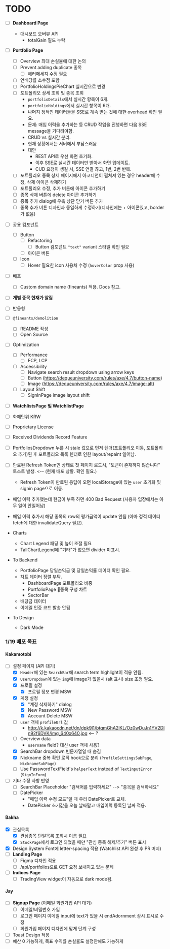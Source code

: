 # TODO

- [ ] **Dashboard Page**
	- 대시보드 오버뷰 API 
		- totalGain 필드 누락

- [ ] **Portfolio Page**
	- [ ] Overview 최대 손실율에 대한 논의
	- [ ] Prevent adding duplicate 종목
		- [ ] 에러메세지 수정 필요
	- [ ] 연배당률 소수점 포함
	- [ ] PortfolioHoldingsPieChart 실시간으로 변경
	- [ ] 포트폴리오 상세 조회 및 종목 조회
		- `portfolioDetails`에서 실시간 항목이 6개.
		- `portfolioHoldings`에서 실시간 항목이 6개.
		- 나머지 정적인 데이터들을 SSE로 계속 받는 것에 대한 overhead 확인 필요.
		- 문제: 매입 이력을 추가하는 등 CRUD 작업을 진행하면 다음 SSE message을 기다려야함.
		- CRUD vs 실시간 분리.
		- 현재 상황에서는 서버에서 부담스러움
		- 대안
			- REST API로 우선 화면 초기화.
			- 이후 SSE로 실시간 데이터만 받아서 화면 업데이트.
			- CUD 요청이 생길 시, SSE 연결 끊고, 1번, 2번 반복.
	- [ ] 포트폴리오 종목 상세 페이지에서 아코디언이 펼쳐져 있는 경우 header에 수정, 삭제 아이콘 삭제하기
	- [ ] 포트폴리오 수정, 추가 버튼에 아이콘 추가하기
	- [ ] 종목 삭제 버튼에 delete 아이콘 추가하기
	- [ ] 종목 추가 dialog에 우측 상단 닫기 버튼 추가
	- [ ] 종목 추가 버튼 디자인과 동일하게 수정하기(디자인에는 + 아이콘있고, border가 없음)

- [ ] 공용 컴포넌트
	- [ ] Button
		- [ ] Refactoring
			- [ ] Button 컴포넌트 `"text"` variant 스타일 확인 필요
		- [ ] 아이콘 버튼
	- [ ] Icon
		- [ ] Hover 필요한 icon 사용처 수정 (`hoverColor` prop 사용)

- [ ] 배포
	- [ ] Custom domain name (fineants) 적용. Docs 참고.

- [ ] **개별 종목 현재가 알림**

- [ ] 반응형

- [ ] `@fineants/demolition`
	- [ ] README 작성
	- [ ] Open Source

- [ ] Optimization
	- [ ] Performance
		- [ ] FCP, LCP
	- [ ] Accessibility
		- [ ] Navigate search result dropdown using arrow keys
		- [ ] Button (https://dequeuniversity.com/rules/axe/4.7/button-name)
		- [ ] Image (https://dequeuniversity.com/rules/axe/4.7/image-alt)
	- [ ] Layout Shift
		- [ ] SignInPage image layout shift

- [ ] **WatchlistsPage 및 WatchlistPage**

- [ ] 화폐단위 KRW

- [ ] Proprietary License

- [ ] Received Dividends Record Feature

- [ ] PortfoliosDropdown 누를 시 stale 값으로 먼저 렌더(포트폴리오 이동, 포트폴리오 추가)된 후 포트폴리오 목록 렌더로 인한 layout/repaint 일어남.

- [ ] 만료된 Refresh Token인 상태로 첫 페이지 로드시, "토큰이 존재하지 않습니다" 토스트 발생. <-- (현재 배포 상황. 확인 필요.)
	- Refresh Token이 만료된 응답이 오면 localStorage에 있는 `user` 초기화 및 signin page으로 이동.

- 매입 이력 추가했는데 현금이 부족 하면 400 Bad Request (사용자 입장에서는 아무 일이 안일어남)
- 매입 이력 추가시 해당 종목의 row의 평가금액이 update 안됨 (아마 정적 데이터 fetch에 대한 invalidateQuery 필요).

- Charts
	- Chart Legend 패딩 및 높이 조절 필요
	- TallChartLegend에 "기타"가 없으면 divider 미표시.

- To Backend
	- PortfolioPage 당일손익금 및 당일손익률 데이터 확인 필요.
	- 차트 데이터 정렬 부탁.
		- DashboardPage 포트폴리오 비중 
		- PortfolioPage 종목 구성 차트
		- SectorBar
	- 배당금 데이터
	- 이메일 인증 코드 발송 안됨

- To Design
	- Dark Mode

### 1/19 배포 목표

#### Kakamotobi
- [ ] 설정 페이지 (API 대기)
	- [x] `Header`에 있는 `SearchBar`에 search term highlight이 적용 안됨.
	- [x] `UserDropdown`에 있는 `img`에 image가 없을시 (alt 표시) size 조정 필요.
	- [x] 프로필 설정
		- [x] 프로필 정보 변경 MSW
	- [x] 계정 설정
		- [x] "계정 삭제하기" dialog
		- [x] New Password MSW
		- [x] Account Delete MSW
	- [ ] `user` 객체 `profileUrl` 값
		- http://k.kakaocdn.net/dn/dpk9l1/btqmGhA2lKL/Oz0wDuJn1YV2DIn92f6DVK/img_640x640.jpg <-- ?
	- [ ] Overview data
		- `username` field? 대신 user 객체 사용?
	- [x] SearchBar dropdown 빈문자열일 때 숨김
	- [x] Nickname 중복 확인 로직 hook으로 분리 (`ProfileSettingsSubPage`, `NicknameSubPage`)
	- [ ] Use PasswordTextField's `helperText` instead of `TextInputError` (`SignInForm`)
- [ ] 기타 수정 사항 반영
	- [ ] SearchBar Placeholder "검색어를 입력하세요" --> "종목을 검색하세요"
	- [ ] DatePicker
		- "매입 이력 수정 모드"일 때 우리 DatePicker로 교체.
		- DatePicker 초기값을 오늘 날짜말고 매입이력 등록된 날짜 적용.
#### Bakha
- [x] 관심목록
	- [x] 관심종목 단일목록 조회시 이름 필요
	- [x] `StockPage`에서 로그인 되었을 때만 "관심 종목 해제/추가" 버튼 표시
- [x] Design System Font에 letter-spacing 적용 (Watchlist API 완성 후 PR 머지)
- [ ] **Landing Page**
	- [ ] Figma 디자인 적용
	- [ ] /api/portfolios으로 GET 요청 보내지고 있는 문제
- [ ] **Indices Page**
	- [ ] TradingView widget이 자동으로 dark mode됨.
#### Jay
- [ ] **Signup Page** (이메일 회원가입 API 대기)
	- [ ] 이메일/비밀번호 가입
	- [ ] 로그인 페이지 이메일 input에 text가 있을 시 endAdornment 상시 표시로 수정
	- [ ] 회원가입 페이지 디자인에 맞게 단계 구성
- [ ] Toast Design 적용
- [ ] 예산 0 가능하게, 목표 수익률 손실률도 설정안해도 가능하게
